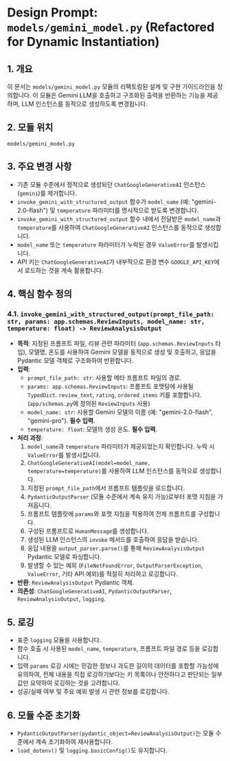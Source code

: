 # Design Prompt: `models/gemini_model.py` (Refactored for Dynamic Instantiation)

## 1. 개요
이 문서는 `models/gemini_model.py` 모듈의 리팩토링된 설계 및 구현 가이드라인을 정의합니다. 이 모듈은 Gemini LLM을 호출하고 구조화된 출력을 반환하는 기능을 제공하며, LLM 인스턴스를 동적으로 생성하도록 변경됩니다.

## 2. 모듈 위치
`models/gemini_model.py`

## 3. 주요 변경 사항
-   기존 모듈 수준에서 정적으로 생성되던 `ChatGoogleGenerativeAI` 인스턴스(`gemini`)를 제거합니다.
-   `invoke_gemini_with_structured_output` 함수가 `model_name` (예: "gemini-2.0-flash") 및 `temperature` 파라미터를 명시적으로 받도록 변경합니다.
-   `invoke_gemini_with_structured_output` 함수 내에서 전달받은 `model_name`과 `temperature`를 사용하여 `ChatGoogleGenerativeAI` 인스턴스를 동적으로 생성합니다.
-   `model_name` 또는 `temperature` 파라미터가 누락된 경우 `ValueError`를 발생시킵니다.
-   API 키는 `ChatGoogleGenerativeAI`가 내부적으로 환경 변수 `GOOGLE_API_KEY`에서 로드하는 것을 계속 활용합니다.

## 4. 핵심 함수 정의

### 4.1. `invoke_gemini_with_structured_output(prompt_file_path: str, params: app.schemas.ReviewInputs, model_name: str, temperature: float) -> ReviewAnalysisOutput`

-   **목적**: 지정된 프롬프트 파일, 리뷰 관련 파라미터 (`app.schemas.ReviewInputs` 타입), 모델명, 온도를 사용하여 Gemini 모델을 동적으로 생성 및 호출하고, 응답을 Pydantic 모델 객체로 구조화하여 반환합니다.
-   **입력**:
    -   `prompt_file_path: str`: 사용할 메타 프롬프트 파일의 경로.
    -   `params: app.schemas.ReviewInputs`: 프롬프트 포맷팅에 사용될 `TypedDict`. `review_text`, `rating`, `ordered_items` 키를 포함합니다. (`app/schemas.py`에 정의된 `ReviewInputs` 사용)
    -   `model_name: str`: 사용할 Gemini 모델의 이름 (예: "gemini-2.0-flash", "gemini-pro"). **필수 입력**.
    -   `temperature: float`: 모델의 생성 온도. **필수 입력**.
-   **처리 과정**:
    1.  `model_name`과 `temperature` 파라미터가 제공되었는지 확인합니다. 누락 시 `ValueError`를 발생시킵니다.
    2.  `ChatGoogleGenerativeAI(model=model_name, temperature=temperature)`를 사용하여 LLM 인스턴스를 동적으로 생성합니다.
    3.  지정된 `prompt_file_path`에서 프롬프트 템플릿을 로드합니다.
    4.  `PydanticOutputParser` (모듈 수준에서 계속 유지 가능)로부터 포맷 지침을 가져옵니다.
    5.  프롬프트 템플릿에 `params`와 포맷 지침을 적용하여 전체 프롬프트를 구성합니다.
    6.  구성된 프롬프트로 `HumanMessage`를 생성합니다.
    7.  생성된 LLM 인스턴스의 `invoke` 메서드를 호출하여 응답을 받습니다.
    8.  응답 내용을 `output_parser.parse()`를 통해 `ReviewAnalysisOutput` Pydantic 모델로 파싱합니다.
    9.  발생할 수 있는 예외 (`FileNotFoundError`, `OutputParserException`, `ValueError`, 기타 API 예외)를 적절히 처리하고 로깅합니다.
-   **반환**: `ReviewAnalysisOutput` Pydantic 객체.
-   **의존성**: `ChatGoogleGenerativeAI`, `PydanticOutputParser`, `ReviewAnalysisOutput`, `logging`.

## 5. 로깅
-   표준 `logging` 모듈을 사용합니다.
-   함수 호출 시 사용된 `model_name`, `temperature`, 프롬프트 파일 경로 등을 로깅합니다.
-   입력 `params` 로깅 시에는 민감한 정보나 과도한 길이의 데이터를 포함할 가능성에 유의하여, 전체 내용을 직접 로깅하기보다는 키 목록이나 안전하다고 판단되는 일부 값만 요약하여 로깅하는 것을 고려합니다.
-   성공/실패 여부 및 주요 예외 발생 시 관련 정보를 로깅합니다.

## 6. 모듈 수준 초기화
-   `PydanticOutputParser(pydantic_object=ReviewAnalysisOutput)`는 모듈 수준에서 계속 초기화하여 재사용합니다.
-   `load_dotenv()` 및 `logging.basicConfig()`도 유지합니다. 